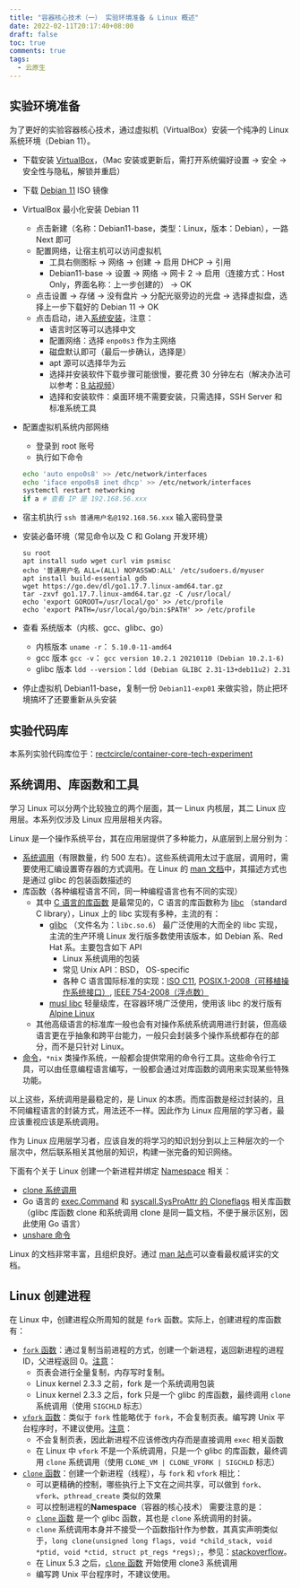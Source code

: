 ```yaml
---
title: "容器核心技术（一） 实验环境准备 & Linux 概述"
date: 2022-02-11T20:17:40+08:00
draft: false
toc: true
comments: true
tags:
  - 云原生
---
```


## 实验环境准备

为了更好的实验容器核心技术，通过虚拟机（VirtualBox）安装一个纯净的 Linux 系统环境（Debian 11）。

* 下载安装 [VirtualBox](https://www.virtualbox.org/)，（Mac 安装或更新后，需打开系统偏好设置 -> 安全 -> 安全性与隐私，解锁并重启）
* 下载 [Debian 11](https://www.debian.org/) ISO 镜像
* VirtualBox 最小化安装 Debian 11
    * 点击新建（名称：Debian11-base，类型：Linux，版本：Debian），一路 Next 即可
    * 配置网络，让宿主机可以访问虚拟机
        * 工具右侧图标 -> 网络 -> 创建 -> 启用 DHCP -> 引用
        * Debian11-base -> 设置 -> 网络 -> 网卡 2 -> 启用（连接方式：Host Only，界面名称：上一步创建的） -> OK
    * 点击设置 -> 存储 -> 没有盘片 -> 分配光驱旁边的光盘 -> 选择虚拟盘，选择上一步下载好的 Debian 11 -> OK
    * 点击启动，进入[系统安装](https://www.debian.org/releases/stable/amd64/ch06s03.zh-cn.html)，注意：
        * 语言时区等可以选择中文
        * 配置网络：选择 `enpo0s3` 作为主网络
        * 磁盘默认即可（最后一步确认，选择是）
        * apt 源可以选择华为云
        * 选择并安装软件下载步骤可能很慢，要花费 30 分钟左右（解决办法可以参考：[B 站视频](https://www.bilibili.com/video/av74615315/)）
        * 选择和安装软件：桌面环境不需要安装，只需选择，SSH Server 和 标准系统工具
* 配置虚拟机系统内部网络
    * 登录到 root 账号
    * 执行如下命令

    ```bash
    echo 'auto enpo0s8' >> /etc/network/interfaces
    echo 'iface enpo0s8 inet dhcp' >> /etc/network/interfaces
    systemctl restart networking
    if a # 查看 IP 是 192.168.56.xxx
    ```

* 宿主机执行 `ssh 普通用户名@192.168.56.xxx` 输入密码登录
* 安装必备环境（常见命令以及 C 和 Golang 开发环境）

    ```
    su root
    apt install sudo wget curl vim psmisc
    echo '普通用户名 ALL=(ALL) NOPASSWD:ALL' /etc/sudoers.d/myuser
    apt install build-essential gdb
    wget https://go.dev/dl/go1.17.7.linux-amd64.tar.gz
    tar -zxvf go1.17.7.linux-amd64.tar.gz -C /usr/local/
    echo 'export GOROOT=/usr/local/go' >> /etc/profile
    echo 'export PATH=/usr/local/go/bin:$PATH' >> /etc/profile
    ```

* 查看 系统版本（内核、gcc、glibc、go）
    * 内核版本 `uname -r`： `5.10.0-11-amd64`
    * gcc 版本 `gcc -v`： `gcc version 10.2.1 20210110 (Debian 10.2.1-6) `
    * glibc 版本 `ldd --version`：`ldd (Debian GLIBC 2.31-13+deb11u2) 2.31`
* 停止虚拟机 Debian11-base，复制一份 `Debian11-exp01` 来做实验，防止把环境搞坏了还要重新从头安装

## 实验代码库

本系列实验代码库位于：[rectcircle/container-core-tech-experiment](https://github.com/rectcircle/container-core-tech-experiment)

## 系统调用、库函数和工具

学习 Linux 可以分两个比较独立的两个层面，其一 Linux 内核层，其二 Linux 应用层。本系列仅涉及 Linux 应用层相关内容。

Linux 是一个操作系统平台，其在应用层提供了多种能力，从底层到上层分别为：

* [系统调用](https://man7.org/linux/man-pages/dir_section_2.html)（有限数量，约 500 左右）。这些系统调用太过于底层，调用时，需要使用汇编设置寄存器的方式调用。在 Linux 的 [man 文档](https://man7.org/linux/man-pages/index.html)中，其描述方式也是通过 glibc 的包装函数描述的
* 库函数（各种编程语言不同，同一种编程语言也有不同的实现）
    * 其中 [C 语言的库函数](https://man7.org/linux/man-pages/dir_section_3.html) 是最常见的，C 语言的库函数称为 [libc](https://man7.org/linux/man-pages/man7/libc.7.html) （standard C library），Linux 上的 libc 实现有多种，主流的有：
        * [glibc](http://www.gnu.org/software/libc/) （文件名为：`libc.so.6`） 最广泛使用的大而全的 libc 实现， 主流的生产环境 Linux 发行版多数使用该版本，如 Debian 系、Red Hat 系。主要包含如下 API
            * Linux 系统调用的包装
            * 常见 Unix API：BSD， OS-specific
            * 各种 C 语言国际标准的实现：[ISO C11](https://en.wikipedia.org/wiki/C11_(C_standard_revision)), [POSIX.1-2008（可移植操作系统接口）](https://en.wikipedia.org/wiki/POSIX), [IEEE 754-2008（浮点数）](https://en.wikipedia.org/wiki/IEEE_754-2008_revision)
        * [musl libc](http://musl.libc.org/) 轻量级库，在容器环境广泛使用，使用该 libc 的发行版有 [Alpine Linux](https://zh.wikipedia.org/wiki/Alpine_Linux)
    * 其他高级语言的标准库一般也会有对操作系统系统调用进行封装，但高级语言更在乎抽象和跨平台能力，一般只会封装多个操作系统都存在的部分，而不是只针对 Linux。
* [命令](https://man7.org/linux/man-pages/dir_section_1.html)，`*nix` 类操作系统，一般都会提供常用的命令行工具。这些命令行工具，可以由任意编程语言编写，一般都会通过对库函数的调用来实现某些特殊功能。

以上这些，系统调用是最稳定的，是 Linux 的本质。而库函数是经过封装的，且不同编程语言的封装方式，用法还不一样。因此作为 Linux 应用层的学习者，最应该重视应该是系统调用。

作为 Linux 应用层学习者，应该自发的将学习的知识划分到以上三种层次的一个层次中，然后联系相关其他层的知识，构建一张完备的知识网络。

下面有个关于 Linux 创建一个新进程并绑定 [Namespace](https://man7.org/linux/man-pages/man7/namespaces.7.html) 相关：

* [clone 系统调用](https://man7.org/linux/man-pages/man2/clone.2.html)
* Go 语言的 [exec.Command](https://pkg.go.dev/os/exec#Command) 和 [syscall.SysProAttr 的 Cloneflags](https://pkg.go.dev/syscall#SysProcAttr) 相关库函数 （glibc 库函数 clone 和系统调用 clone 是同一篇文档，不便于展示区别，因此使用 Go 语言）
* [unshare 命令](https://man7.org/linux/man-pages/man1/unshare.1.html)

Linux 的文档非常丰富，且组织良好。通过 [man 站点](https://man7.org/linux/man-pages/index.html)可以查看最权威详实的文档。

## Linux 创建进程

在 Linux 中，创建进程众所周知的就是 `fork` 函数。实际上，创建进程的库函数有：

* [`fork` 函数](https://man7.org/linux/man-pages/man2/fork.2.html)：通过复制当前进程的方式，创建一个新进程，返回新进程的进程 ID，父进程返回 0。[注意](https://man7.org/linux/man-pages/man2/fork.2.html#NOTES)：
    * 页表会进行全量复制，内存写时复制。
    * Linux kernel 2.3.3 之前，fork 是一个系统调用包装
    * Linux kernel 2.3.3 之后，fork 只是一个 glibc 的库函数，最终调用 `clone` 系统调用（使用 `SIGCHLD` 标志）
* [`vfork` 函数](https://man7.org/linux/man-pages/man2/vfork.2.html)：类似于 `fork` 性能略优于 `fork`，不会复制页表。编写跨 Unix 平台程序时，不建议使用。[注意](https://man7.org/linux/man-pages/man2/vfork.2.html)：
    * 不会复制页表，因此新进程不应该修改内存而是直接调用 `exec` 相关函数
    * 在 Linux 中 `vfork` 不是一个系统调用，只是一个 glibc 的库函数，最终调用 `clone` 系统调用（使用 `CLONE_VM | CLONE_VFORK | SIGCHLD` 标志）
* [`clone` 函数](https://man7.org/linux/man-pages/man2/clone.2.html)：创建一个新进程（线程），与 `fork` 和 `vfork` 相比：
    * 可以更精确的控制，哪些执行上下文在之间共享，可以做到 `fork`、`vfork`、`pthread_create` 类似的效果
    * 可以控制进程的**Namespace**（容器的核心技术）
    需要注意的是：
    * [`clone` 函数](https://man7.org/linux/man-pages/man2/clone.2.html) 是一个 glibc 函数，其也是 `clone` 系统调用的封装。
    * `clone` 系统调用本身并不接受一个函数指针作为参数，其真实声明类似于，`long clone(unsigned long flags, void *child_stack, void *ptid, void *ctid, struct pt_regs *regs);`，参见：[stackoverflow](https://stackoverflow.com/a/18904917)。
    * 在 Linux 5.3 之后，[`clone` 函数](https://man7.org/linux/man-pages/man2/clone.2.html#VERSIONS) 开始使用 clone3 系统调用
    * 编写跨 Unix 平台程序时，不建议使用。
